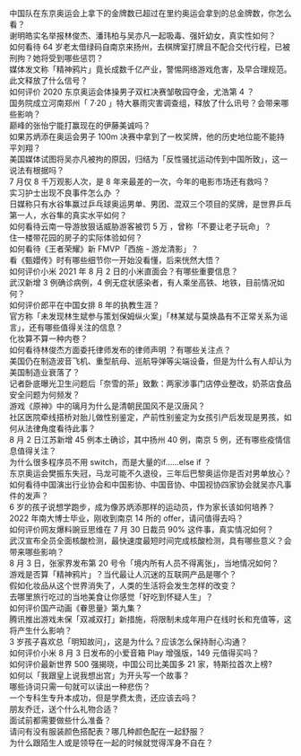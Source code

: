 中国队在东京奥运会上拿下的金牌数已超过在里约奥运会拿到的总金牌数，你怎么看？  
谢明皓实名举报林俊杰、潘玮柏与吴亦凡一起吸毒、强奸幼女，真实性如何？  
如何看待 64 岁老太借绿码自南京来扬州，去棋牌室打牌且不配合交代行程，已被刑拘？她将受到哪些惩罚？  
媒体发文称「精神鸦片」竟长成数千亿产业，警惕网络游戏危害，及早合理规范。此文释放了什么信号？  
如何评价 2020 东京奥运会体操男子双杠决赛邹敬园夺金，尤浩第 4 ？  
国务院成立河南郑州「 7·20 」特大暴雨灾害调查组，释放了什么讯号？会带来哪些影响？  
巅峰的张怡宁能打赢现在的伊藤美诚吗？  
如果苏炳添在奥运会男子 100m 决赛中拿到了一枚奖牌，他的历史地位能不能持平刘翔？  
美国媒体试图将吴亦凡被拘的原因，归结为「反性骚扰运动传到中国所致」，这一说法有根据吗？  
7 月仅 8 千万观影人次，是 8 年来最差的一次，今年的电影市场还有救吗？  
实习护士出现不良事件怎么办 ？  
日媒称只有水谷隼赢过乒乓球奥运男单、男团、混双三个项目的奖牌，是世界乒乓第一人，水谷隼的真实水平如何？  
如何看待云南一导游放狠话威胁游客被罚 5 万 ，曾称「不要让老子玩命」？  
住一楼带花园的房子的实际体验如何？  
如何看待《王者荣耀》新 FMVP「西施 - 游龙清影」？  
看《甄嬛传》时有哪些细节你一开始没看懂，后来恍然大悟？  
如何评价小米 2021 年 8 月 2 日的小米直面会？有哪些重要信息？  
武汉新增 3 例确诊病例，4 例无症状感染者，有人乘坐高铁、地铁，目前情况如何？  
如何评价郎平在中国女排 8 年的执教生涯？  
官方称「未发现林生斌参与策划保姆纵火案」「林某斌与莫焕晶有不正常关系为谣言」，还有哪些值得关注的信息？  
化妆算不算一种内卷？  
如何看待林俊杰方面委托律师发布的律师声明 ？有哪些关注点？  
美国仍在制造波音飞机、重型航母、巡航导弹等尖端设备，但是为什么有人却认为美国制造业衰落了？  
记者卧底曝光卫生问题后「奈雪的茶」致歉：两家涉事门店停业整改，奶茶店食品安全问题为何频发？  
游戏《原神》中的璃月为什么是清朝民国风不是汉唐风？  
社区医院牵线搭桥对胎儿做性别鉴定，产前性别鉴定为女孩引产后发现是男孩，如何从法律角度看待此事？  
8 月 2 日江苏新增 45 例本土确诊，其中扬州 40 例，南京 5 例，还有哪些疫情信息值得关注？  
为什么很多程序员不用 switch，而是大量的if……else if ？  
东京奥运会樊振东失冠，马龙可能不久退役，三年后巴黎奥运你是否对男单放心？  
如何看待中国演出行业协会和中国影协、中国音协、中国视协四家协会就吴亦凡事件的发声？  
6 岁的孩子说想学跑步，成为像苏炳添那样的运动员，作为家长该如何培养？  
2022 年南大博士毕业，刚收到南京 14 所的 offer，请问值得去吗？  
如何评价网友爆料豌豆思维在 7 月 30 日裁员 90% 这件事，真实情况如何？  
武汉宣布全员全面核酸检测，最快速度最短时间完成核酸检测，具有哪些意义？会带来哪些影响？  
8 月 3 日，张家界发布第 20 号令「境内所有人员不得离张」，当地情况如何？  
游戏是否算「精神鸦片」？当代最让人沉迷的互联网产品是哪个？  
假如化妆品从这个世界消失了，人类的生活将会发生怎样的改变？  
去哪里旅行吃过的当地美食让你感觉「好吃到怀疑人生」？  
如何评价国产动画《眷思量》第九集？  
腾讯推出游戏未保「双减双打」新措施，将限制未成年用户在线时长和充值等，这将产生什么影响？  
3 岁孩子喜欢总「明知故问」，这是为什么？应该怎么保持耐心沟通？  
如何评价小米 8 月 3 日发布的小爱音箱 Play 增强版，149 元值得买吗？  
如何评价最新世界 500 强揭晓，中国公司比美国多 21 家，特斯拉首次上榜?  
如何以「我跟皇上说我想出宫」为开头写一个故事？  
哪些诗词只需一句就可以读出一种悲伤？  
一个专科生专升本成功，但是学费太贵，还应该去吗？  
朋友乔迁，送个什么礼物合适？  
面试前都需要做些什么准备？  
请问有没有服装颜色搭配表？哪几种颜色配在一起舒服？  
为什么跟陌生人或是领导在一起的时候就觉得浑身不自在？  
